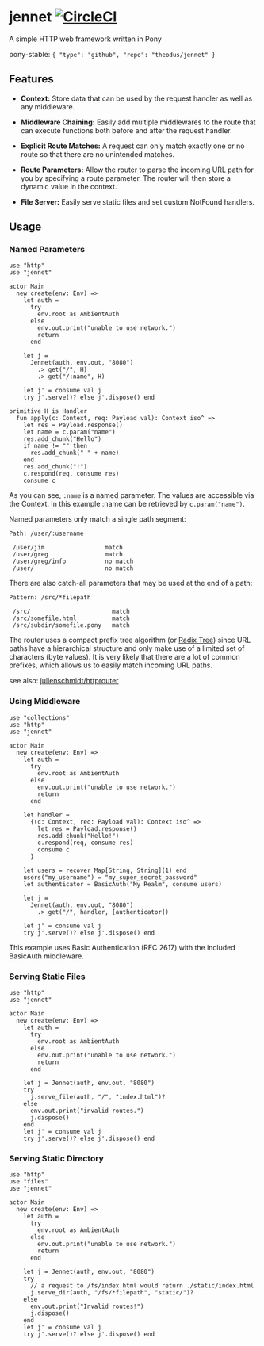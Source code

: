 # jennet [![CircleCI](https://circleci.com/gh/Theodus/jennet.svg?style=svg)](https://circleci.com/gh/Theodus/jennet)
A simple HTTP web framework written in Pony

pony-stable: `{ "type": "github", "repo": "theodus/jennet" }`

## Features
- **Context:** Store data that can be used by the request handler as well as any middleware.

- **Middleware Chaining:** Easily add multiple middlewares to the route that can execute functions both before and after the request handler.

- **Explicit Route Matches:** A request can only match exactly one or no route so that there are no unintended matches.

- **Route Parameters:** Allow the router to parse the incoming URL path for you by specifying a route parameter. The router will then store a dynamic value in the context.

- **File Server:** Easily serve static files and set custom NotFound handlers.

## Usage

### Named Parameters

```pony
use "http"
use "jennet"

actor Main
  new create(env: Env) =>
    let auth =
      try
        env.root as AmbientAuth
      else
        env.out.print("unable to use network.")
        return
      end

    let j =
      Jennet(auth, env.out, "8080")
        .> get("/", H)
        .> get("/:name", H)

    let j' = consume val j
    try j'.serve()? else j'.dispose() end

primitive H is Handler
  fun apply(c: Context, req: Payload val): Context iso^ =>
    let res = Payload.response()
    let name = c.param("name")
    res.add_chunk("Hello")
    if name != "" then
      res.add_chunk(" " + name)
    end
    res.add_chunk("!")
    c.respond(req, consume res)
    consume c
```

As you can see, `:name` is a named parameter. The values are accessible via the Context. In this example :name can be retrieved by `c.param("name")`.

Named parameters only match a single path segment:
```
Path: /user/:username

 /user/jim                 match
 /user/greg                match
 /user/greg/info           no match
 /user/                    no match
```

There are also catch-all parameters that may be used at the end of a path:
```
Pattern: /src/*filepath

 /src/                       match
 /src/somefile.html          match
 /src/subdir/somefile.pony   match
```

The router uses a compact prefix tree algorithm (or [Radix Tree](https://en.wikipedia.org/wiki/Radix_tree)) since URL paths have a hierarchical structure and only make use of a limited set of characters (byte values). It is very likely that there are a lot of common prefixes, which allows us to easily match incoming URL paths.

see also: [julienschmidt/httprouter](https://github.com/julienschmidt/httprouter)

### Using Middleware

```pony
use "collections"
use "http"
use "jennet"

actor Main
  new create(env: Env) =>
    let auth =
      try
        env.root as AmbientAuth
      else
        env.out.print("unable to use network.")
        return
      end

    let handler =
      {(c: Context, req: Payload val): Context iso^ =>
        let res = Payload.response()
        res.add_chunk("Hello!")
        c.respond(req, consume res)
        consume c
      }

    let users = recover Map[String, String](1) end
    users("my_username") = "my_super_secret_password"
    let authenticator = BasicAuth("My Realm", consume users)

    let j =
      Jennet(auth, env.out, "8080")
        .> get("/", handler, [authenticator])

    let j' = consume val j
    try j'.serve()? else j'.dispose() end
```

This example uses Basic Authentication (RFC 2617) with the included BasicAuth middleware.

### Serving Static Files

```pony
use "http"
use "jennet"

actor Main
  new create(env: Env) =>
    let auth =
      try
        env.root as AmbientAuth
      else
        env.out.print("unable to use network.")
        return
      end

    let j = Jennet(auth, env.out, "8080")
    try
      j.serve_file(auth, "/", "index.html")?
    else
      env.out.print("invalid routes.")
      j.dispose()
    end
    let j' = consume val j
    try j'.serve()? else j'.dispose() end
```

### Serving Static Directory

```pony
use "http"
use "files"
use "jennet"

actor Main
  new create(env: Env) =>
    let auth =
      try
        env.root as AmbientAuth
      else
        env.out.print("unable to use network.")
        return
      end

    let j = Jennet(auth, env.out, "8080")
    try
      // a request to /fs/index.html would return ./static/index.html
      j.serve_dir(auth, "/fs/*filepath", "static/")?
    else
      env.out.print("Invalid routes!")
      j.dispose()
    end
    let j' = consume val j
    try j'.serve()? else j'.dispose() end
```
